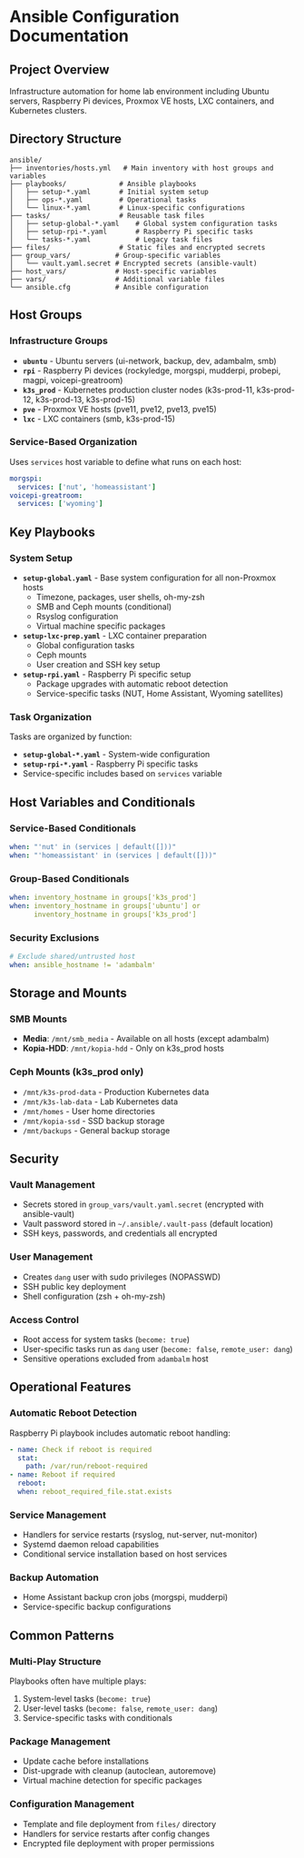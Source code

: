 # Ansible Configuration Documentation

## Project Overview

Infrastructure automation for home lab environment including Ubuntu servers,
Raspberry Pi devices, Proxmox VE hosts, LXC containers, and Kubernetes
clusters.

## Directory Structure

```text
ansible/
├── inventories/hosts.yml   # Main inventory with host groups and variables
├── playbooks/             # Ansible playbooks
│   ├── setup-*.yaml       # Initial system setup
│   ├── ops-*.yaml         # Operational tasks
│   └── linux-*.yaml       # Linux-specific configurations
├── tasks/                 # Reusable task files
│   ├── setup-global-*.yaml    # Global system configuration tasks
│   ├── setup-rpi-*.yaml       # Raspberry Pi specific tasks
│   └── tasks-*.yaml           # Legacy task files
├── files/                 # Static files and encrypted secrets
├── group_vars/           # Group-specific variables
│   └── vault.yaml.secret # Encrypted secrets (ansible-vault)
├── host_vars/            # Host-specific variables
├── vars/                 # Additional variable files
└── ansible.cfg           # Ansible configuration
```

## Host Groups

### Infrastructure Groups

- **`ubuntu`** - Ubuntu servers (ui-network, backup, dev, adambalm, smb)
- **`rpi`** - Raspberry Pi devices (rockyledge, morgspi, mudderpi, probepi,
  magpi, voicepi-greatroom)
- **`k3s_prod`** - Kubernetes production cluster nodes (k3s-prod-11,
  k3s-prod-12, k3s-prod-13, k3s-prod-15)
- **`pve`** - Proxmox VE hosts (pve11, pve12, pve13, pve15)
- **`lxc`** - LXC containers (smb, k3s-prod-15)

### Service-Based Organization

Uses `services` host variable to define what runs on each host:

```yaml
morgspi:
  services: ['nut', 'homeassistant']
voicepi-greatroom:
  services: ['wyoming']
```

## Key Playbooks

### System Setup

- **`setup-global.yaml`** - Base system configuration for all non-Proxmox hosts
  - Timezone, packages, user shells, oh-my-zsh
  - SMB and Ceph mounts (conditional)
  - Rsyslog configuration
  - Virtual machine specific packages
- **`setup-lxc-prep.yaml`** - LXC container preparation
  - Global configuration tasks
  - Ceph mounts
  - User creation and SSH key setup
- **`setup-rpi.yaml`** - Raspberry Pi specific setup
  - Package upgrades with automatic reboot detection
  - Service-specific tasks (NUT, Home Assistant, Wyoming satellites)

### Task Organization

Tasks are organized by function:

- **`setup-global-*.yaml`** - System-wide configuration
- **`setup-rpi-*.yaml`** - Raspberry Pi specific tasks
- Service-specific includes based on `services` variable

## Host Variables and Conditionals

### Service-Based Conditionals

```yaml
when: "'nut' in (services | default([]))"
when: "'homeassistant' in (services | default([]))"
```

### Group-Based Conditionals

```yaml
when: inventory_hostname in groups['k3s_prod']
when: inventory_hostname in groups['ubuntu'] or
      inventory_hostname in groups['k3s_prod']
```

### Security Exclusions

```yaml
# Exclude shared/untrusted host
when: ansible_hostname != 'adambalm'
```

## Storage and Mounts

### SMB Mounts

- **Media**: `/mnt/smb_media` - Available on all hosts (except adambalm)
- **Kopia-HDD**: `/mnt/kopia-hdd` - Only on k3s_prod hosts

### Ceph Mounts (k3s_prod only)

- `/mnt/k3s-prod-data` - Production Kubernetes data
- `/mnt/k3s-lab-data` - Lab Kubernetes data
- `/mnt/homes` - User home directories
- `/mnt/kopia-ssd` - SSD backup storage
- `/mnt/backups` - General backup storage

## Security

### Vault Management

- Secrets stored in `group_vars/vault.yaml.secret` (encrypted with ansible-vault)
- Vault password stored in `~/.ansible/.vault-pass` (default location)
- SSH keys, passwords, and credentials all encrypted

### User Management

- Creates `dang` user with sudo privileges (NOPASSWD)
- SSH public key deployment
- Shell configuration (zsh + oh-my-zsh)

### Access Control

- Root access for system tasks (`become: true`)
- User-specific tasks run as `dang` user (`become: false`,
  `remote_user: dang`)
- Sensitive operations excluded from `adambalm` host

## Operational Features

### Automatic Reboot Detection

Raspberry Pi playbook includes automatic reboot handling:

```yaml
- name: Check if reboot is required
  stat:
    path: /var/run/reboot-required
- name: Reboot if required
  reboot:
  when: reboot_required_file.stat.exists
```

### Service Management

- Handlers for service restarts (rsyslog, nut-server, nut-monitor)
- Systemd daemon reload capabilities
- Conditional service installation based on host services

### Backup Automation

- Home Assistant backup cron jobs (morgspi, mudderpi)
- Service-specific backup configurations

## Common Patterns

### Multi-Play Structure

Playbooks often have multiple plays:

1. System-level tasks (`become: true`)
2. User-level tasks (`become: false`, `remote_user: dang`)
3. Service-specific tasks with conditionals

### Package Management

- Update cache before installations
- Dist-upgrade with cleanup (autoclean, autoremove)
- Virtual machine detection for specific packages

### Configuration Management

- Template and file deployment from `files/` directory
- Handlers for service restarts after config changes
- Encrypted file deployment with proper permissions
